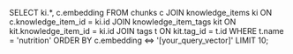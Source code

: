 SELECT ki.*, c.embedding
FROM chunks c
JOIN knowledge_items ki ON c.knowledge_item_id = ki.id
JOIN knowledge_item_tags kit ON kit.knowledge_item_id = ki.id
JOIN tags t ON kit.tag_id = t.id
WHERE t.name = 'nutrition'
ORDER BY c.embedding <=> '[your_query_vector]'
LIMIT 10;
